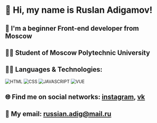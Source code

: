 # 👋 Hi, my name is Ruslan Adigamov!

## :unicorn: I'm a beginner Front-end developer from Moscow

## :student: Student of Moscow Polytechnic University

## 	:man_technologist: Languages & Technologies: 
![HTML](https://img.shields.io/badge/HTML-black?style=for-the-badge&logo=html5)
![CSS](https://img.shields.io/badge/CSS-black?style=for-the-badge&logo=css3)
![JAVASCRIPT](https://img.shields.io/badge/javascript-black?style=for-the-badge&logo=javascript)
![VUE](https://img.shields.io/badge/vue-black?style=for-the-badge&logo=vue.js)

## :globe_with_meridians: Find me on social networks: [instagram](https://www.instagram.com/mashiro1499/?hl=ru), [vk](https://vk.com/rus.adigamov)
## 📧 My email: russian.adig@mail.ru
